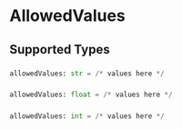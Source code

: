 # AllowedValues


## Supported Types

### 

```python
allowedValues: str = /* values here */
```

### 

```python
allowedValues: float = /* values here */
```

### 

```python
allowedValues: int = /* values here */
```

